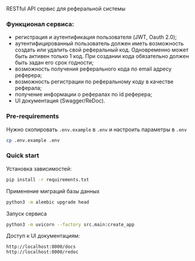 RESTful API сервис для реферальной системы


### Функционал сервиса:

* регистрация и аутентификация пользователя (JWT, Oauth 2.0);
* аутентифицированный пользователь должен иметь возможность создать или удалить свой реферальный код. Одновременно может быть активен только 1 код. При создании кода обязательно должен быть задан его срок годности;
* возможность получения реферального кода по email адресу реферера;
* возможность регистрации по реферальному коду в качестве реферала;	
* получение информации о рефералах по id реферера;
* UI документация (Swagger/ReDoc).


### Pre-requirements

Нужно скопировать `.env.example` в `.env`
и настроить параметры в `.env`

```bash
cp .env.example .env
```

### Quick start

Установка зависимостей:

```bash
pip install -r requirements.txt
```

Применение миграций базы данных

```bash
python3 -m alembic upgrade head
```

Запуск сервиса

```bash
python3 -m uvicorn --factory src.main:create_app
```

Доступ к UI документациям:

```
http://localhost:8000/docs
http://localhost:8000/redoc
```
